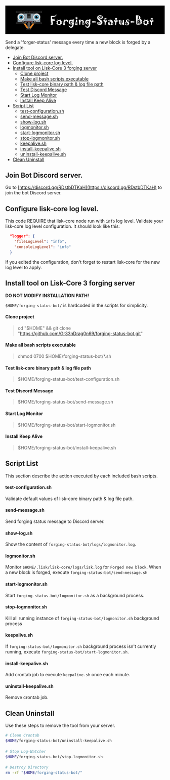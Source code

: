 ![##Images_README_Header##](./img/discord_banner.png)

Send a 'forger-status' message every time a new block is forged by a delegate.

- [Join Bot Discord server.](#join-bot-discord-server)
- [Configure lisk-core log level.](#configure-lisk-core-log-level)
- [Install tool on Lisk-Core 3 forging server](#install-tool-on-lisk-core-3-forging-server)
    - [Clone project](#clone-project)
    - [Make all bash scripts executable](#make-all-bash-scripts-executable)
    - [Test lisk-core binary path & log file path](#test-lisk-core-binary-path--log-file-path)
    - [Test Discord Message](#test-discord-message)
    - [Start Log Monitor](#start-log-monitor)
    - [Install Keep Alive](#install-keep-alive)
- [Script List](#script-list)
    - [test-configuration.sh](#test-configurationsh)
    - [send-message.sh](#send-messagesh)
    - [show-log.sh](#show-logsh)
    - [logmonitor.sh](#logmonitorsh)
    - [start-logmonitor.sh](#start-logmonitorsh)
    - [stop-logmonitor.sh](#stop-logmonitorsh)
    - [keepalive.sh](#keepalivesh)
    - [install-keepalive.sh](#install-keepalivesh)
    - [uninstall-keepalive.sh](#uninstall-keepalivesh)
- [Clean Uninstall](#clean-uninstall)

## Join Bot Discord server.

Go to [https://discord.gg/RDstbDTKaH](https://discord.gg/RDstbDTKaH) to join the bot Discord server.

## Configure lisk-core log level.

This code REQUIRE that lisk-core node run with `info` log level. Validate your lisk-core log level configuration. It should look like this:

```json
  "logger": {
    "fileLogLevel": "info",
    "consoleLogLevel": "info"
  }
```

If you edited the configuration, don't forget to restart lisk-core for the new log level to apply.


## Install tool on Lisk-Core 3 forging server

**DO NOT MODIFY INSTALLATION PATH!** 

`$HOME/forging-status-bot/` is hardcoded in the scripts for simplicity.

#### Clone project
> cd "$HOME" && git clone "https://github.com/Gr33nDrag0n69/forging-status-bot.git"

#### Make all bash scripts executable
> chmod 0700 $HOME/forging-status-bot/*.sh

#### Test lisk-core binary path & log file path
> $HOME/forging-status-bot/test-configuration.sh

#### Test Discord Message
> $HOME/forging-status-bot/send-message.sh

#### Start Log Monitor
> $HOME/forging-status-bot/start-logmonitor.sh

#### Install Keep Alive
> $HOME/forging-status-bot/install-keepalive.sh

## Script List

This section describe the action executed by each included bash scripts.

#### test-configuration.sh

Validate default values of lisk-core binary path & log file path.

#### send-message.sh

Send forging status message to Discord server.

#### show-log.sh

Show the content of `forging-status-bot/logs/logmonitor.log`.

#### logmonitor.sh

Monitor `$HOME/.lisk/lisk-core/logs/lisk.log` for `Forged new block`.
When a new block is forged, execute `forging-status-bot/send-message.sh`

#### start-logmonitor.sh

Start `forging-status-bot/logmonitor.sh` as a background process.

#### stop-logmonitor.sh

Kill all running instance of `forging-status-bot/logmonitor.sh` background process

#### keepalive.sh

If `forging-status-bot/logmonitor.sh` background process isn't currently running, execute `forging-status-bot/start-logmonitor.sh`.

#### install-keepalive.sh

Add crontab job to execute `keepalive.sh` once each minute.

#### uninstall-keepalive.sh

Remove crontab job.


## Clean Uninstall

Use these steps to remove the tool from your server.

```bash
# Clean Crontab
$HOME/forging-status-bot/uninstall-keepalive.sh

# Stop Log-Watcher
$HOME/forging-status-bot/stop-logmonitor.sh

# Destroy Directory
rm -rf "$HOME/forging-status-bot/"

```
